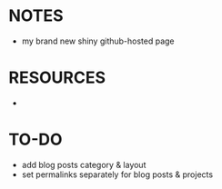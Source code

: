 # NOTES
- my brand new shiny github-hosted page

# RESOURCES
-

# TO-DO
- add blog posts category & layout
- set permalinks separately for blog posts & projects
